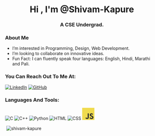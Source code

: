 <h1 align="center">Hi , I'm @Shivam-Kapure</h1>
<h3 align="center">A CSE Undergrad.</h3>


### About Me
-  I’m interested in Programming, Design, Web Development.
-  I’m looking to collaborate on innovative ideas.
-  Fun Fact: I can fluently speak four languages: English, Hindi, Marathi and Pali.


### You Can Reach Out To Me At:
[![LinkedIn](https://img.icons8.com/color/48/000000/linkedin.png)](https://www.linkedin.com/in/shivam-kapure-486728249/)
[![GitHub](https://img.icons8.com/ios/50/000000/github.png)](https://github.com/Shivam-Kapure)




### Languages And Tools:
<img src="https://img.icons8.com/color/48/000000/c-programming.png" alt="C" width="40" height="40"> <img src="https://github.com/isocpp/logos/blob/master/cpp_logo.png" alt="C++" width="40" height="40"> <img src="https://img.icons8.com/color/48/000000/python.png" alt="Python" width="40" height="40"> <img src="https://img.icons8.com/color/48/000000/html-5.png" alt="HTML" width="40" height="40"> <img src="https://img.icons8.com/color/48/000000/css3.png" alt="CSS" width="40" height="40"> <img src="https://github.com/voodootikigod/logo.js/blob/master/js.png" alt="JavaScript" width="40" height="40"> 
 
 


 <p>&nbsp;<img align="center" src="https://github-readme-stats.vercel.app/api?username=shivam-kapure&show_icons=true&locale=en" alt="shivam-kapure" /></p>












